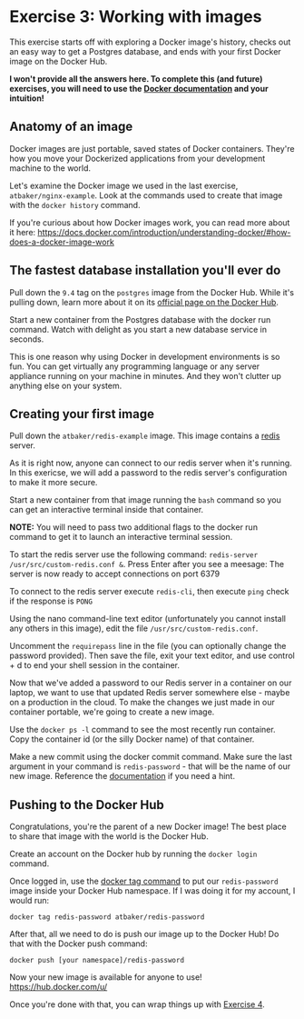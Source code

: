 # Exercise 3: Working with images

This exercise starts off with exploring a Docker image's history, checks out an easy way to get a Postgres database, and ends with your first Docker image on the Docker Hub.

**I won't provide all the answers here. To complete this (and future) exercises, you will need to use the [Docker documentation](https://docs.docker.com/) and your intuition!**

## Anatomy of an image

Docker images are just portable, saved states of Docker containers. They're how you move your Dockerized applications from your development machine to the world.

Let's examine the Docker image we used in the last exercise, `atbaker/nginx-example`. Look at the commands used to create that image with the `docker history` command.

If you're curious about how Docker images work, you can read more about it here: https://docs.docker.com/introduction/understanding-docker/#how-does-a-docker-image-work

## The fastest database installation you'll ever do

Pull down the `9.4` tag on the `postgres` image from the Docker Hub. While it's pulling down, learn more about it on its [official page on the Docker Hub](https://registry.hub.docker.com/u/library/postgres/).

Start a new container from the Postgres database with the docker run command. Watch with delight as you start a new database service in seconds.

This is one reason why using Docker in development environments is so fun. You can get virtually any programming language or any server appliance running on your machine in minutes. And they won't clutter up anything else on your system.

## Creating your first image

Pull down the `atbaker/redis-example` image. This image contains a [redis](http://redis.io/) server. 

As it is right now, anyone can connect to our redis server when it's running. In this exericse, we will add a password to the redis server's configuration to make it more secure.

Start a new container from that image running the `bash` command so you can get an interactive terminal inside that container.

**NOTE:** You will need to pass two additional flags to the docker run command to get it to launch an interactive terminal session.

To start the redis server use the following command: `redis-server /usr/src/custom-redis.conf &`. Press Enter after you see a meesage: The server is now ready to accept connections on port 6379

To connect to the redis server execute `redis-cli`, then execute `ping` check if the response is `PONG`

Using the nano command-line text editor (unfortunately you cannot install any others in this image), edit the file `/usr/src/custom-redis.conf`. 

Uncomment the `requirepass` line in the file (you can optionally change the password provided). Then save the file, exit your text editor, and use control + d to end your shell session in the container.

Now that we've added a password to our Redis server in a container on our laptop, we want to use that updated Redis server somewhere else - maybe on a production in the cloud. To make the changes we just made in our container portable, we're going to create a new image.

Use the `docker ps -l` command to see the most recently run container. Copy the container id (or the silly Docker name) of that container.

Make a new commit using the docker commit command. Make sure the last argument in your command is `redis-password` - that will be the name of our new image. Reference the [documentation](https://docs.docker.com/reference/commandline/cli/#commit) if you need a hint.

## Pushing to the Docker Hub

Congratulations, you're the parent of a new Docker image! The best place to share that image with the world is the Docker Hub.

Create an account on the Docker hub by running the `docker login` command.

Once logged in, use the [docker tag command](https://docs.docker.com/reference/commandline/cli/#tag) to put our `redis-password` image inside your Docker Hub namespace. If I was doing it for my account, I would run:

```
docker tag redis-password atbaker/redis-password
```

After that, all we need to do is push our image up to the Docker Hub! Do that with the Docker push command:

```
docker push [your namespace]/redis-password
```

Now your new image is available for anyone to use! https://hub.docker.com/u/

Once you're done with that, you can wrap things up with [Exercise 4](exercise-4.md).
